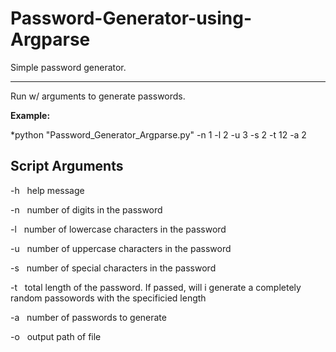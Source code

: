 # Password-Generator-using-Argparse

Simple password generator.

* * *

Run w/ arguments to generate passwords.

**Example:**

*python "Password\_Generator\_Argparse.py" -n 1 -l 2 -u 3 -s 2 -t 12 -a 2

## Script Arguments

-h&nbsp; &nbsp;help message

-n&nbsp; &nbsp;number of digits in the password

-l&nbsp; &nbsp;number of lowercase characters in the password

-u&nbsp; &nbsp;number of uppercase characters in the password

-s&nbsp; &nbsp;number of special characters in the password

-t&nbsp; &nbsp;total length of the password. If passed, will i generate a completely random passowords with the specificied length

-a&nbsp; &nbsp;number of passwords to generate

-o&nbsp; &nbsp;output path of file
